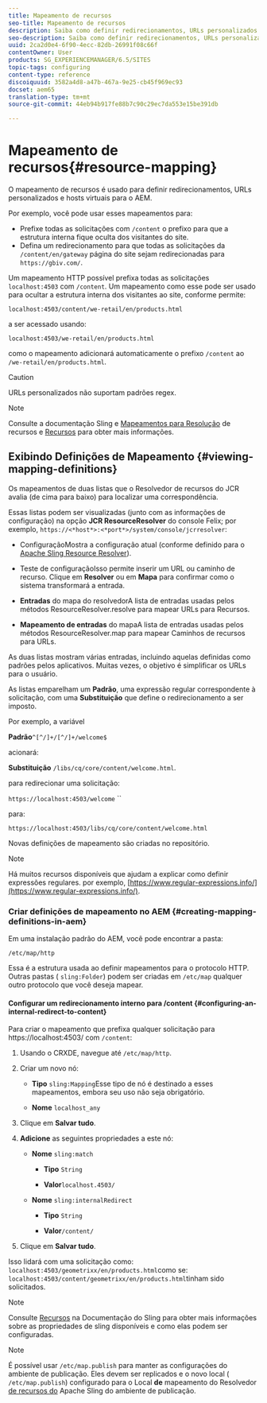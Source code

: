 ```yaml
---
title: Mapeamento de recursos
seo-title: Mapeamento de recursos
description: Saiba como definir redirecionamentos, URLs personalizados e hosts virtuais para o AEM usando o mapeamento de recursos.
seo-description: Saiba como definir redirecionamentos, URLs personalizados e hosts virtuais para o AEM usando o mapeamento de recursos.
uuid: 2ca2d0e4-6f90-4ecc-82db-26991f08c66f
contentOwner: User
products: SG_EXPERIENCEMANAGER/6.5/SITES
topic-tags: configuring
content-type: reference
discoiquuid: 3582a4d8-a47b-467a-9e25-cb45f969ec93
docset: aem65
translation-type: tm+mt
source-git-commit: 44eb94b917fe88b7c90c29ec7da553e15be391db

---
```



# Mapeamento de recursos{#resource-mapping}

O mapeamento de recursos é usado para definir redirecionamentos, URLs personalizados e hosts virtuais para o AEM.

Por exemplo, você pode usar esses mapeamentos para:

* Prefixe todas as solicitações com `/content` o prefixo para que a estrutura interna fique oculta dos visitantes do site.
* Defina um redirecionamento para que todas as solicitações da `/content/en/gateway` página do site sejam redirecionadas para `https://gbiv.com/`.

Um mapeamento HTTP possível prefixa todas as solicitações `localhost:4503` com `/content`. Um mapeamento como esse pode ser usado para ocultar a estrutura interna dos visitantes ao site, conforme permite:

`localhost:4503/content/we-retail/en/products.html`

a ser acessado usando:

`localhost:4503/we-retail/en/products.html`

como o mapeamento adicionará automaticamente o prefixo `/content` ao `/we-retail/en/products.html`.

>[!CAUTION]
>
>URLs personalizados não suportam padrões regex.

>[!NOTE]
>
>Consulte a documentação Sling e [Mapeamentos para Resolução](https://sling.apache.org/site/resources.html) de recursos e [Recursos](https://sling.apache.org/site/mappings-for-resource-resolution.html) para obter mais informações.

## Exibindo Definições de Mapeamento {#viewing-mapping-definitions}

Os mapeamentos de duas listas que o Resolvedor de recursos do JCR avalia (de cima para baixo) para localizar uma correspondência.

Essas listas podem ser visualizadas (junto com as informações de configuração) na opção **JCR ResourceResolver** do console Felix; por exemplo, `https://<*host*>:<*port*>/system/console/jcrresolver`:

* ConfiguraçãoMostra a configuração atual (conforme definido para o [Apache Sling Resource Resolver](/help/sites-deploying/osgi-configuration-settings.md#apacheslingresourceresolver)).

* Teste de configuraçãoIsso permite inserir um URL ou caminho de recurso. Clique em **Resolver** ou em **Mapa** para confirmar como o sistema transformará a entrada.

* **Entradas** do mapa do resolvedorA lista de entradas usadas pelos métodos ResourceResolver.resolve para mapear URLs para Recursos.

* **Mapeamento de entradas** do mapaA lista de entradas usadas pelos métodos ResourceResolver.map para mapear Caminhos de recursos para URLs.

As duas listas mostram várias entradas, incluindo aquelas definidas como padrões pelos aplicativos. Muitas vezes, o objetivo é simplificar os URLs para o usuário.

As listas emparelham um **Padrão**, uma expressão regular correspondente à solicitação, com uma **Substituição** que define o redirecionamento a ser imposto.

Por exemplo, a variável

**Padrão**`^[^/]+/[^/]+/welcome$`

acionará:

**Substituição** `/libs/cq/core/content/welcome.html`.

para redirecionar uma solicitação:

`https://localhost:4503/welcome` ``

para:

`https://localhost:4503/libs/cq/core/content/welcome.html`

Novas definições de mapeamento são criadas no repositório.

>[!NOTE]
>
>Há muitos recursos disponíveis que ajudam a explicar como definir expressões regulares. por exemplo, [https://www.regular-expressions.info/](https://www.regular-expressions.info/).

### Criar definições de mapeamento no AEM {#creating-mapping-definitions-in-aem}

Em uma instalação padrão do AEM, você pode encontrar a pasta:

`/etc/map/http`

Essa é a estrutura usada ao definir mapeamentos para o protocolo HTTP. Outras pastas ( `sling:Folder`) podem ser criadas em `/etc/map` qualquer outro protocolo que você deseja mapear.

#### Configurar um redirecionamento interno para /content {#configuring-an-internal-redirect-to-content}

Para criar o mapeamento que prefixa qualquer solicitação para https://localhost:4503/ com `/content`:

1. Usando o CRXDE, navegue até `/etc/map/http`.

1. Criar um novo nó:

   * **Tipo** `sling:Mapping`Esse tipo de nó é destinado a esses mapeamentos, embora seu uso não seja obrigatório.

   * **Nome** `localhost_any`

1. Clique em **Salvar tudo**.
1. **Adicione** as seguintes propriedades a este nó:

   * **Nome** `sling:match`

      * **Tipo** `String`

      * **Valor**`localhost.4503/`
   * **Nome** `sling:internalRedirect`

      * **Tipo** `String`

      * **Valor**`/content/`


1. Clique em **Salvar tudo**.

Isso lidará com uma solicitação como:
`localhost:4503/geometrixx/en/products.html`como se:
`localhost:4503/content/geometrixx/en/products.html`tinham sido solicitados.

>[!NOTE]
>
>Consulte [Recursos](https://sling.apache.org/site/mappings-for-resource-resolution.html) na Documentação do Sling para obter mais informações sobre as propriedades de sling disponíveis e como elas podem ser configuradas.

>[!NOTE]
>
>É possível usar `/etc/map.publish` para manter as configurações do ambiente de publicação. Eles devem ser replicados e o novo local ( `/etc/map.publish`) configurado para o Local **de** mapeamento do Resolvedor [de recursos do](/help/sites-deploying/osgi-configuration-settings.md#apacheslingresourceresolver) Apache Sling do ambiente de publicação.


